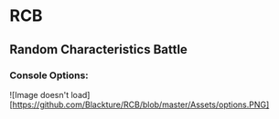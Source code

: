 # RCB

## Random Characteristics Battle

### Console Options:

![Image doesn't load][https://github.com/Blackture/RCB/blob/master/Assets/options.PNG]
